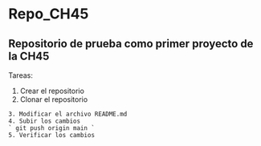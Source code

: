 # Repo_CH45
## Repositorio de prueba como primer proyecto de la CH45

Tareas:
1. Crear el repositorio
2. Clonar el repositorio
``` git clone git@github.com:Leoriosmx/Repo_CH45.git
3. Modificar el archivo README.md
4. Subir los cambios 
` git push origin main `
5. Verificar los cambios

